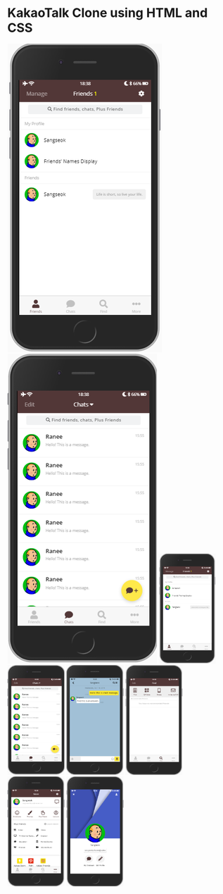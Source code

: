 # KakaoTalk Clone using HTML and CSS

![Kakao Friends](images/kakaoclone1.png) ![Kakao Chats](images/kakaoclone2.png)
<img src="images/kakaoclone1.png" width="130px" height="250px" alt="kakao friends">
<img src="images/kakaoclone2.png" width="130px" height="250px" alt="kakao chats">
<img src="images/kakaoclone6.png" width="130px" height="250px" alt="kakao chat">
<img src="images/kakaoclone3.png" width="130px" height="250px" alt="kakao find">
<img src="images/kakaoclone4.png" width="130px" height="250px" alt="kakao more">
<img src="images/kakaoclone5.png" width="130px" height="250px" alt="kakao profile">

